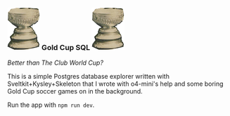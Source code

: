 ### ![Gold Cup](static/goldcup.png) Gold Cup SQL ![Gold Cup](static/goldcup.png)

_Better than The Club World Cup?_

This is a simple Postgres database explorer written with Sveltkit+Kysley+Skeleton that I wrote with o4-mini's help and some boring Gold Cup soccer games on in the background.

Run the app with `npm run dev`.
